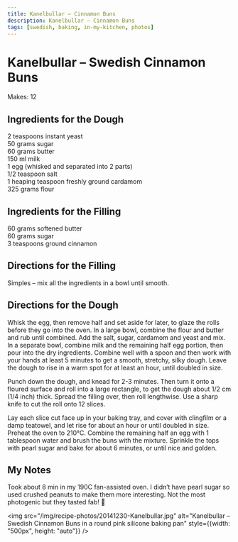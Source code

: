 ```yaml
---
title: Kanelbullar – Cinnamon Buns
description: Kanelbullar – Cinnamon Buns
tags: [swedish, baking, in-my-kitchen, photos]
---
```


# Kanelbullar – Swedish Cinnamon Buns
Makes: 12

## Ingredients for the Dough
2 teaspoons instant yeast  
50 grams sugar  
60 grams butter  
150 ml milk  
1 egg (whisked and separated into 2 parts)  
1/2 teaspoon salt  
1 heaping teaspoon freshly ground cardamom  
325 grams flour

## Ingredients for the Filling
60 grams softened butter  
60 grams sugar  
3 teaspoons ground cinnamon

## Directions for the Filling
Simples – mix all the ingredients in a bowl until smooth.

## Directions for the Dough
Whisk the egg, then remove half and set aside for later, to glaze the rolls before they go into the oven. In a large bowl, combine the flour and butter and rub until combined. Add the salt, sugar, cardamom and yeast and mix. In a separate bowl, combine milk and the remaining half egg portion, then pour into the dry ingredients. Combine well with a spoon and then work with your hands at least 5 minutes to get a smooth, stretchy, silky dough. Leave the dough to rise in a warm spot for at least an hour, until doubled in size.

Punch down the dough, and knead for 2-3 minutes. Then turn it onto a floured surface and roll into a large rectangle, to get the dough about 1/2 cm (1/4 inch) thick. Spread the filling over, then roll lengthwise. Use a sharp knife to cut the roll onto 12 slices.

Lay each slice cut face up in your baking tray, and cover with clingfilm or a damp teatowel, and let rise for about an hour or until doubled in size. Preheat the oven to 210°C. Combine the remaining half an egg with 1 tablespoon water and brush the buns with the mixture. Sprinkle the tops with pearl sugar and bake for about 6 minutes, or until nice and golden.

## My Notes
Took about 8 min in my 190C fan-assisted oven. I didn’t have pearl sugar so used crushed peanuts to make them more interesting. Not the most photogenic but they tasted fab! 🙂

<img src="/img/recipe-photos/20141230-Kanelbullar.jpg" alt="Kanelbullar – Swedish Cinnamon Buns in a round pink silicone baking pan" style={{width: "500px", height: "auto"}} />